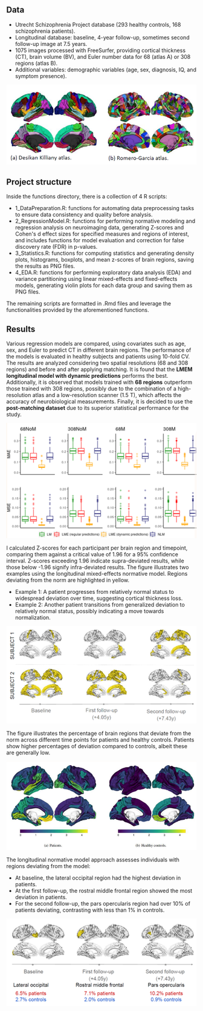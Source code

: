 ## Data

- Utrecht Schizophrenia Project database (293 healthy controls, 168 schizophrenia patients). 
- Longitudinal database: baseline, 4-year follow-up, sometimes second follow-up image at 7.5 years. 
- 1075 images processed with FreeSurfer, providing cortical thickness (CT), brain volume (BV), and Euler number data for 68 (atlas A) or 308 regions (atlas B). 
- Additional variables: demographic variables (age, sex, diagnosis, IQ, and symptom presence).

![](images/atlas.png)


## Project structure
Inside the functions directory, there is a collection of 4 R scripts:

- 1_DataPreparation.R: functions for automating data preprocessing tasks to ensure data consistency and quality before analysis.
- 2_RegressionModel.R: functions for performing normative modeling and regression analysis on neuroimaging data, generating Z-scores and Cohen's d effect sizes for specified measures and regions of interest, and includes functions for model evaluation and correction for false discovery rate (FDR) in p-values.
- 3_Statistics.R: functions for computing statistics and generating density plots, histograms, boxplots, and mean z-scores of brain regions, saving the results as PNG files.
- 4_EDA.R: functions for performing exploratory data analysis (EDA) and variance partitioning using linear mixed-effects and fixed-effects models, generating violin plots for each data group and saving them as PNG files.

The remaining scripts are formatted in .Rmd files and leverage the functionalities provided by the aforementioned functions.

## Results

Various regression models are compared, using covariates such as age, sex, and Euler to predict CT in different brain regions. The performance of the models is evaluated in healthy subjects and patients using 10-fold CV. The results are analyzed considering two spatial resolutions (68 and 308 regions) and before and after applying matching. It is found that the **LMEM longitudinal model with dynamic predictions** performs the best. Additionally, it is observed that models trained with **68 regions** outperform those trained with 308 regions, possibly due to the combination of a high-resolution atlas and a low-resolution scanner (1.5 T), which affects the accuracy of neurobiological measurements. Finally, it is decided to use the **post-matching dataset** due to its superior statistical performance for the study.

![](images/models.png)

I calculated Z-scores for each participant per brain region and timepoint, comparing them against a critical value of 1.96 for a 95% confidence interval. Z-scores exceeding 1.96 indicate supra-deviated results, while those below -1.96 signify infra-deviated results. The figure illustrates two examples using the longitudinal mixed-effects normative model. Regions deviating from the norm are highlighted in yellow.

- Example 1: A patient progresses from relatively normal status to widespread deviation over time, suggesting cortical thickness loss.
- Example 2: Another patient transitions from generalized deviation to relatively normal status, possibly indicating a move towards normalization.

![](images/zs_s1_s2.png)

The figure illustrates the percentage of brain regions that deviate from the norm across different time points for patients and healthy controls. Patients show higher percentages of deviation compared to controls, albeit these are generally low.

![](images/deviance_over_time.png)

The longitudinal normative model approach assesses individuals with regions deviating from the model:

- At baseline, the lateral occipital region had the highest deviation in patients.
- At the first follow-up, the rostral middle frontal region showed the most deviation in patients.
- For the second follow-up, the pars opercularis region had over 10% of patients deviating, contrasting with less than 1% in controls.

![](images/deviance_over_time_1.png)









